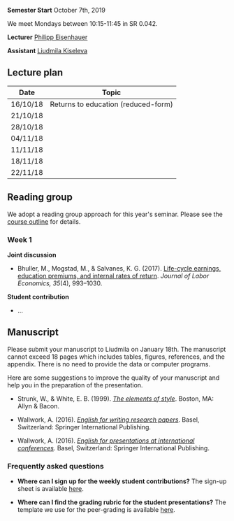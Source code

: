 
**Semester Start** October 7th, 2019

We meet Mondays between 10:15-11:45 in SR 0.042.

**Lecturer** [Philipp Eisenhauer](https://eisenhauer.io)

**Assistant** [Liudmila Kiseleva](https://github.com/milakis)

## Lecture plan

| Date      | Topic                                                  |
| ----------| ------------------------------------------------------ |
| 16/10/18  | Returns to education (reduced-form)                    |
| 21/10/18  |                                                        |
| 28/10/18  |                                                        |
| 04/11/18  |                                                        |
| 11/11/18  |                                                        |
| 18/11/18  |                                                        |
| 22/11/18  |                                                        |

## Reading group

We adopt a reading group approach for this year's seminar. Please see the [course outline](https://github.com/HumanCapitalAnalysis/seminar/blob/master/iterations/bonn_ws_2019/00_course_overview.pdf) for details.

### Week 1

**Joint discussion**

* Bhuller, M., Mogstad, M., & Salvanes, K. G. (2017). [Life-cycle earnings, education premiums, and internal rates of return](https://www.journals.uchicago.edu/doi/pdfplus/10.1086/692509). *Journal of Labor Economics, 35*(4), 993–1030.

**Student contribution**

* ...

## Manuscript

Please submit your manuscript to Liudmila on January 18th. The manuscript cannot exceed 18 pages which includes tables, figures, references, and the appendix. There is no need to provide the data or computer programs.

Here are some suggestions to improve the quality of your manuscript and help you in the preparation of the presentation.

* Strunk, W., & White, E. B. (1999). [*The elements of style*](https://www.amazon.de/Elements-Style-B-White/dp/020530902X/ref=sr_1_1?keywords=strunk+white&qid=1554104134&s=gateway&sr=8-1). Boston, MA: Allyn & Bacon.

* Wallwork, A. (2016). [*English for writing research papers*](https://www.amazon.de/English-Writing-Research-Papers-Academic/dp/B01JO334QK/ref=sr_1_fkmr0_1?keywords=andy+wallwork&qid=1554104165&s=gateway&sr=8-1-fkmr0). Basel, Switzerland: Springer International Publishing.

* Wallwork, A. (2016). [*English for presentations at international conferences*](https://www.amazon.de/Presentations-International-Conferences-Academic-Research/dp/3319263285/ref=sr_1_fkmr0_1?keywords=andy+wallwork&qid=1554104154&s=gateway&sr=8-1-fkmr0). Basel, Switzerland: Springer International Publishing.

### Frequently asked questions

* **Where can I sign up for the weekly student contributions?** The sign-up sheet is available [here](https://docs.google.com/spreadsheets/d/1nY8cZB0ZQ26Q1xlbjVQDpXEsiB9LSB3ouqUvuckvvWU/edit?usp=sharing).

* **Where can I find the grading rubric for the student presentations?** The template we use for the peer-grading is available [here](https://github.com/HumanCapitalAnalysis/research-module/blob/master/material/presentation-grading.pdf).
